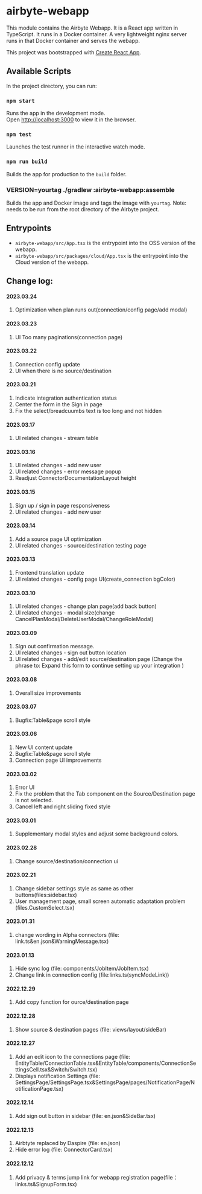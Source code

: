 
# airbyte-webapp

This module contains the Airbyte Webapp. It is a React app written in TypeScript. It runs in a Docker container. A very lightweight nginx server runs in that Docker container and serves the webapp.

This project was bootstrapped with [Create React App](https://github.com/facebook/create-react-app).

## Available Scripts

In the project directory, you can run:

### `npm start`

Runs the app in the development mode.<br />
Open [http://localhost:3000](http://localhost:3000) to view it in the browser.

### `npm test`

Launches the test runner in the interactive watch mode.<br />

### `npm run build`

Builds the app for production to the `build` folder.<br />

### VERSION=yourtag ./gradlew :airbyte-webapp:assemble

Builds the app and Docker image and tags the image with `yourtag`.
Note: needs to be run from the root directory of the Airbyte project.

## Entrypoints
* `airbyte-webapp/src/App.tsx` is the entrypoint into the OSS version of the webapp.
* `airbyte-webapp/src/packages/cloud/App.tsx` is the entrypoint into the Cloud version of the webapp.


## Change log:
#### 2023.03.24
1. Optimization when plan runs out(connection/config page/add modal)
#### 2023.03.23
1. UI Too many paginations(connection page)
#### 2023.03.22
1. Connection config update
2. UI when there is no source/destination
#### 2023.03.21
1. Indicate integration authentication status
2. Center the form in the Sign in page
3. Fix the select/breadcuumbs text is too long and not hidden
#### 2023.03.17
1. UI related changes - stream table
#### 2023.03.16
1. UI related changes - add new user
2. UI related changes - error message popup
3. Readjust ConnectorDocumentationLayout height
#### 2023.03.15
1. Sign up / sign in page responsiveness
2. UI related changes - add new user
#### 2023.03.14
1. Add a source page UI optimization
2. UI related changes - source/destination testing page
#### 2023.03.13
1. Frontend translation update
2. UI related changes - config page UI(create_connection bgColor)
#### 2023.03.10
1. UI related changes - change plan page(add back button)
2. UI related changes - modal size(change CancelPlanModal/DeleteUserModal/ChangeRoleModal)
#### 2023.03.09
1. Sign out confirmation message.
2. UI related changes - sign out button location
3. UI related changes - add/edit source/destination page (Change the phrase to: Expand this form to continue setting up your integration )
#### 2023.03.08
1. Overall size improvements
#### 2023.03.07
1. Bugfix:Table&page scroll style
#### 2023.03.06
1. New UI content update
2. Bugfix:Table&page scroll style
3. Connection page UI improvements
#### 2023.03.02
1. Error UI
2. Fix the problem that the Tab component on the Source/Destination page is not selected.
3. Cancel left and right sliding fixed style
#### 2023.03.01
1. Supplementary modal styles and adjust some background colors.
#### 2023.02.28
1. Change source/destination/connection ui
#### 2023.02.21
1. Change sidebar settings style as same as other buttons(files:sidebar.tsx)
2. User management page, small screen automatic adaptation problem (files.CustomSelect.tsx)
#### 2023.01.31
1. change wording in Alpha connectors (file: link.ts&en.json&WarningMessage.tsx)
#### 2023.01.13
1. Hide sync log (file: components/JobItem/JobItem.tsx)
2. Change link in connection config (file:links.ts(syncModeLink))
#### 2022.12.29
1. Add copy function for ource/destination page
#### 2022.12.28
1. Show source & destination pages (file: views/layout/sideBar)
#### 2022.12.27
1. Add an edit icon to the connections page (file: EntityTable/ConnectionTable.tsx&EntityTable/components/ConnectionSettingsCell.tsx&Switch/Switch.tsx)
2. Displays notification Settings (file: SettingsPage/SettingsPage.tsx&SettingsPage/pages/NotificationPage/NotificationPage.tsx)
#### 2022.12.14
1. Add sign out button in sidebar (file: en.json&SideBar.tsx)
#### 2022.12.13
1. Airbtyte replaced by Daspire (file: en.json)
2. Hide error log (file: ConnectorCard.tsx)
#### 2022.12.12
1. Add privacy & terms jump link for webapp registration page(file：links.ts&SignupForm.tsx)
